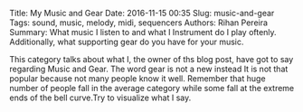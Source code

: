 Title: My Music and Gear
Date: 2016-11-15 00:35
Slug: music-and-gear
Tags: sound, music, melody, midi, sequencers
Authors: Rihan Pereira
Summary: What music I listen to and what I Instrument do I play oftenly. Additionally, what supporting gear do you have for your music.

This category talks about what I, the owner of ths blog post, have got to say regarding Music and Gear. The 
word gear is not a new instead It is not that popular because not many people know it well. Remember that huge number of people fall in the average category while some fall at the extreme ends of the bell curve.Try to visualize what I say.
